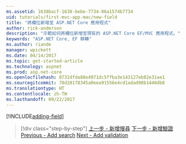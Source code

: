 ```yaml
---
ms.assetid: 1638bacf-1638-bebe-7734-06a1574b7734
uid: tutorials/first-mvc-app-mac/new-field
title: "將欄位新增至 ASP.NET Core 應用程式"
author: rick-anderson
description: "示範如何將欄位新增至現有的 ASP.NET Core EF/MVC 應用程式。"
keywords: "ASP.NET Core, EF 移轉"
ms.author: riande
manager: wpickett
ms.date: 04/14/2017
ms.topic: get-started-article
ms.technology: aspnet
ms.prod: asp.net-core
ms.openlocfilehash: 8732dfda88e4971dc5ffba3e143127eb82e31ae1
ms.sourcegitcommit: 78d28178345a0eea91556e4cd1adad98b1446db8
ms.translationtype: HT
ms.contentlocale: zh-TW
ms.lasthandoff: 09/22/2017
---
```

[!INCLUDE[adding-field](../../includes/mvc-intro/new-field.md)]

>[!div class="step-by-step"]
<span data-ttu-id="8dda3-104">[上一步 - 新增搜尋](search.md)
[下一步 - 新增驗證](validation.md)</span><span class="sxs-lookup"><span data-stu-id="8dda3-104">[Previous - Add search](search.md)
[Next - Add validation](validation.md)</span></span>
